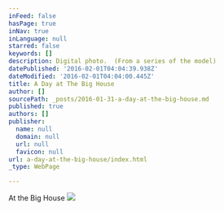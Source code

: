 ```yaml
---
inFeed: false
hasPage: true
inNav: true
inLanguage: null
starred: false
keywords: []
description: Digital photo.  (From a series of the model)
datePublished: '2016-02-01T04:04:39.938Z'
dateModified: '2016-02-01T04:04:00.445Z'
title: A Day at The Big House
author: []
sourcePath: _posts/2016-01-31-a-day-at-the-big-house.md
published: true
authors: []
publisher:
  name: null
  domain: null
  url: null
  favicon: null
url: a-day-at-the-big-house/index.html
_type: WebPage

---
```

At the Big House
![](https://s3-us-west-2.amazonaws.com/the-grid-img/p/f3463419fa794f5553fe5d79b60ecb33ef944ba1.jpg)